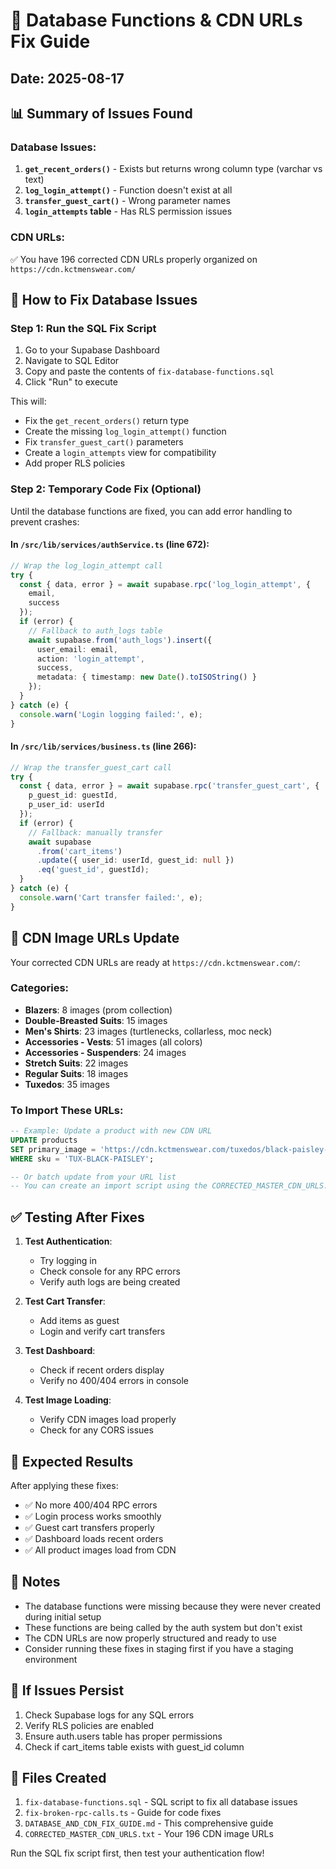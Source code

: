 # 🔧 Database Functions & CDN URLs Fix Guide

## Date: 2025-08-17

## 📊 Summary of Issues Found

### Database Issues:
1. **`get_recent_orders()`** - Exists but returns wrong column type (varchar vs text)
2. **`log_login_attempt()`** - Function doesn't exist at all  
3. **`transfer_guest_cart()`** - Wrong parameter names
4. **`login_attempts` table** - Has RLS permission issues

### CDN URLs:
✅ You have 196 corrected CDN URLs properly organized on `https://cdn.kctmenswear.com/`

## 🚀 How to Fix Database Issues

### Step 1: Run the SQL Fix Script

1. Go to your Supabase Dashboard
2. Navigate to SQL Editor
3. Copy and paste the contents of `fix-database-functions.sql`
4. Click "Run" to execute

This will:
- Fix the `get_recent_orders()` return type
- Create the missing `log_login_attempt()` function
- Fix `transfer_guest_cart()` parameters
- Create a `login_attempts` view for compatibility
- Add proper RLS policies

### Step 2: Temporary Code Fix (Optional)

Until the database functions are fixed, you can add error handling to prevent crashes:

#### In `/src/lib/services/authService.ts` (line 672):
```typescript
// Wrap the log_login_attempt call
try {
  const { data, error } = await supabase.rpc('log_login_attempt', {
    email,
    success
  });
  if (error) {
    // Fallback to auth_logs table
    await supabase.from('auth_logs').insert({
      user_email: email,
      action: 'login_attempt',
      success,
      metadata: { timestamp: new Date().toISOString() }
    });
  }
} catch (e) {
  console.warn('Login logging failed:', e);
}
```

#### In `/src/lib/services/business.ts` (line 266):
```typescript
// Wrap the transfer_guest_cart call
try {
  const { data, error } = await supabase.rpc('transfer_guest_cart', {
    p_guest_id: guestId,
    p_user_id: userId
  });
  if (error) {
    // Fallback: manually transfer
    await supabase
      .from('cart_items')
      .update({ user_id: userId, guest_id: null })
      .eq('guest_id', guestId);
  }
} catch (e) {
  console.warn('Cart transfer failed:', e);
}
```

## 📸 CDN Image URLs Update

Your corrected CDN URLs are ready at `https://cdn.kctmenswear.com/`:

### Categories:
- **Blazers**: 8 images (prom collection)
- **Double-Breasted Suits**: 15 images
- **Men's Shirts**: 23 images (turtlenecks, collarless, moc neck)
- **Accessories - Vests**: 51 images (all colors)
- **Accessories - Suspenders**: 24 images
- **Stretch Suits**: 22 images
- **Regular Suits**: 18 images
- **Tuxedos**: 35 images

### To Import These URLs:

```sql
-- Example: Update a product with new CDN URL
UPDATE products
SET primary_image = 'https://cdn.kctmenswear.com/tuxedos/black-paisley-tuxedo/main.webp'
WHERE sku = 'TUX-BLACK-PAISLEY';

-- Or batch update from your URL list
-- You can create an import script using the CORRECTED_MASTER_CDN_URLS.txt file
```

## ✅ Testing After Fixes

1. **Test Authentication**:
   - Try logging in
   - Check console for any RPC errors
   - Verify auth logs are being created

2. **Test Cart Transfer**:
   - Add items as guest
   - Login and verify cart transfers

3. **Test Dashboard**:
   - Check if recent orders display
   - Verify no 400/404 errors in console

4. **Test Image Loading**:
   - Verify CDN images load properly
   - Check for any CORS issues

## 🎯 Expected Results

After applying these fixes:
- ✅ No more 400/404 RPC errors
- ✅ Login process works smoothly
- ✅ Guest cart transfers properly
- ✅ Dashboard loads recent orders
- ✅ All product images load from CDN

## 📝 Notes

- The database functions were missing because they were never created during initial setup
- These functions are being called by the auth system but don't exist
- The CDN URLs are now properly structured and ready to use
- Consider running these fixes in staging first if you have a staging environment

## 🚨 If Issues Persist

1. Check Supabase logs for any SQL errors
2. Verify RLS policies are enabled
3. Ensure auth.users table has proper permissions
4. Check if cart_items table exists with guest_id column

## 📂 Files Created

1. `fix-database-functions.sql` - SQL script to fix all database issues
2. `fix-broken-rpc-calls.ts` - Guide for code fixes
3. `DATABASE_AND_CDN_FIX_GUIDE.md` - This comprehensive guide
4. `CORRECTED_MASTER_CDN_URLS.txt` - Your 196 CDN image URLs

Run the SQL fix script first, then test your authentication flow!